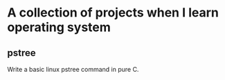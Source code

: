 # A collection of projects when I learn operating system

## pstree

Write a basic linux pstree command in pure C.
